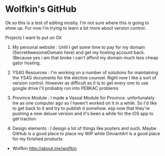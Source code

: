 Wolfkin's GitHub
================

Ok so this is a test of editing mostly. I'm not sure where this is going to show up. For now I'm trying to learn a bit more about version control.

Projects I want to put on Git

1. My personal website
: Until I get some time to pay for my domain (SecretAwesomeDomain here) and get my hosting account back. (Because yes i am that broke i can't afford my domain much less cheap gator hosting. 

2. YS4G Resources
: I'm working on a number of solutions for maintaining the YS4G documents for the elective counsel. Right now I like a sort of version control. However as difficult as it is to get every one to use google drive I'll probably run into PEBKAC problems

3. Province Module
: I made a Vassal Module for Province. unfortunately itw as one computer ago so I haven't worked on it in a while. So I'd like to get back to it and try to publish it somehow. esp now that they're pushing a new deluxe version and it's been a while for the iOS app to get traction 

4. Design elements
: I design a lot of things like posters and such. Maybe GitHub is a good place to place my WIP while DeviantArt is a good place for my finished products


- Wolfkin
http://about.me/wolfkin 
